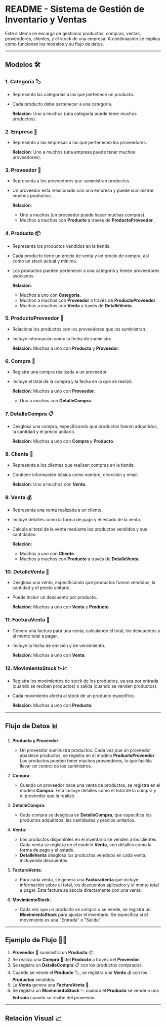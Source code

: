 # README - Sistema de Gestión de Inventario y Ventas

Este sistema se encarga de gestionar productos, compras, ventas, proveedores, clientes, y el stock de una empresa. A continuación se explica cómo funcionan los modelos y su flujo de datos.

---

## Modelos 🛠️

### 1. **Categoría** 🏷️
- Representa las categorías a las que pertenece un producto.
- Cada producto debe pertenecer a una categoría.
  
  **Relación**: Uno a muchos (una categoría puede tener muchos productos).

### 2. **Empresa** 🏢
- Representa a las empresas a las que pertenecen los proveedores.
  
  **Relación**: Uno a muchos (una empresa puede tener muchos proveedores).

### 3. **Proveedor** 🚚
- Representa a los proveedores que suministran productos.
- Un proveedor está relacionado con una empresa y puede suministrar muchos productos.
  
  **Relación**: 
  - Uno a muchos (un proveedor puede hacer muchas compras).
  - Muchos a muchos con **Producto** a través de **ProductoProveedor**.

### 4. **Producto** 📦
- Representa los productos vendidos en la tienda.
- Cada producto tiene un precio de venta y un precio de compra, así como un stock actual y mínimo.
- Los productos pueden pertenecer a una categoría y tienen proveedores asociados.

  **Relación**:
  - Muchos a uno con **Categoría**.
  - Muchos a muchos con **Proveedor** a través de **ProductoProveedor**.
  - Muchos a muchos con **Venta** a través de **DetalleVenta**.

### 5. **ProductoProveedor** 🔄
- Relaciona los productos con los proveedores que los suministran.
- Incluye información como la fecha de suministro.

  **Relación**: Muchos a uno con **Producto** y **Proveedor**.

### 6. **Compra** 🛒
- Registra una compra realizada a un proveedor.
- Incluye el total de la compra y la fecha en la que se realizó.

  **Relación**: Muchos a uno con **Proveedor**.
  - Uno a muchos con **DetalleCompra**.

### 7. **DetalleCompra** 📋
- Desglosa una compra, especificando qué productos fueron adquiridos, la cantidad y el precio unitario.

  **Relación**: Muchos a uno con **Compra** y **Producto**.

### 8. **Cliente** 👤
- Representa a los clientes que realizan compras en la tienda.
- Contiene información básica como nombre, dirección y email.

  **Relación**: Uno a muchos con **Venta**.

### 9. **Venta** 💰
- Representa una venta realizada a un cliente.
- Incluye detalles como la forma de pago y el estado de la venta.
- Calcula el total de la venta mediante los productos vendidos y sus cantidades.

  **Relación**:
  - Muchos a uno con **Cliente**.
  - Muchos a muchos con **Producto** a través de **DetalleVenta**.

### 10. **DetalleVenta** 🧾
- Desglosa una venta, especificando qué productos fueron vendidos, la cantidad y el precio unitario.
- Puede incluir un descuento por producto.

  **Relación**: Muchos a uno con **Venta** y **Producto**.

### 11. **FacturaVenta** 📜
- Genera una factura para una venta, calculando el total, los descuentos y el monto total a pagar.
- Incluye la fecha de emisión y de vencimiento.

  **Relación**: Muchos a uno con **Venta**.

### 12. **MovimientoStock** 📉📈
- Registra los movimientos de stock de los productos, ya sea por entrada (cuando se reciben productos) o salida (cuando se venden productos).
- Cada movimiento afecta al stock de un producto específico.

  **Relación**: Muchos a uno con **Producto**.

---

## Flujo de Datos 📊

1. **Producto y Proveedor**: 
   - Un proveedor suministra productos. Cada vez que un proveedor abastece productos, se registra en el modelo **ProductoProveedor**. Los productos pueden tener muchos proveedores, lo que facilita llevar un control de los suministros.

2. **Compra**: 
   - Cuando un proveedor hace una venta de productos, se registra en el modelo **Compra**. Esta incluye detalles como el total de la compra y el proveedor que la realizó.

3. **DetalleCompra**: 
   - Cada compra se desglosa en **DetalleCompra**, que especifica los productos adquiridos, las cantidades y precios unitarios.

4. **Venta**:
   - Los productos disponibles en el inventario se venden a los clientes. Cada venta se registra en el modelo **Venta**, con detalles como la forma de pago y el estado.
   - **DetalleVenta** desglosa los productos vendidos en cada venta, incluyendo descuentos.

5. **FacturaVenta**: 
   - Para cada venta, se genera una **FacturaVenta** que incluye información sobre el total, los descuentos aplicados y el monto total a pagar. Esta factura se asocia directamente con una venta.

6. **MovimientoStock**: 
   - Cada vez que un producto se compra o se vende, se registra un **MovimientoStock** para ajustar el inventario. Se especifica si el movimiento es una "Entrada" o "Salida".

---

## Ejemplo de Flujo 🏃‍♂️

1. **Proveedor** 💼 suministra un **Producto** 📦.
2. Se realiza una **Compra** 🛒 del **Producto** a través del **Proveedor**.
3. Se registra un **DetalleCompra** 📋 con los productos comprados.
4. Cuando se vende el **Producto** 🏷️, se registra una **Venta** 💰 con los **Productos** vendidos.
5. La **Venta** genera una **FacturaVenta** 📜.
6. Se registra un **MovimientoStock** 📉 cuando el **Producto** se vende o una **Entrada** cuando se recibe del proveedor.

---

## Relación Visual 📈

